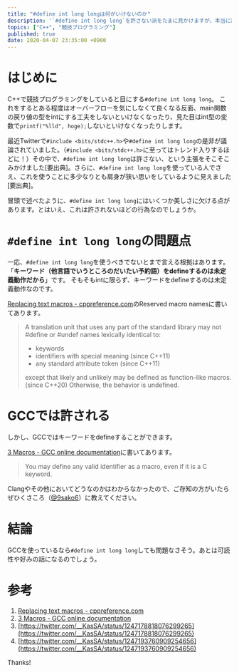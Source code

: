 ```yaml
---
title: "#define int long longは何がいけないのか"
description: '`#define int long long`を許さない派をたまに見かけますが、本当に許されないほどのものなのでしょうか。一応、使うべきでないとまで言える根拠はあります。 「キーワード（他言語でいうところのだいたい予約語）をdefineするのは未定義動作だから」です。 そもそもintに限らず、キーワードをdefineするのは未定義動作なのです。'
topics: ["C++", "競技プログラミング"]
published: true
date: 2020-04-07 23:35:00 +0900
---
```


# はじめに

C++で競技プログラミングをしていると目にする`#define int long long`。
これをするとある程度はオーバーフローを気にしなくて良くなる反面、main関数の戻り値の型をintにする工夫をしないといけなくなったり、見た目はint型の変数で`printf("%lld", hoge);`しないといけなくなったりします。

最近Twitterで`#include <bits/stdc++.h>`や`#define int long long`の是非が議論されていました。（`#include <bits/stdc++.h>`に至ってはトレンド入りするほどに！）その中で、`#define int long long`は許さない、という主張をそこそこみかけました[要出典]。さらに、`#define int long long`を使っている人でさえ、これを使うことに多少なりとも肩身が狭い思いをしているように見えました[要出典]。

冒頭で述べたように、`#define int long long`にはいくつか美しさに欠ける点があります。とはいえ、これは許されないほどの行為なのでしょうか。

# `#define int long long`の問題点

一応、`#define int long long`を使うべきでないとまで言える根拠はあります。「**キーワード（他言語でいうところのだいたい予約語）をdefineするのは未定義動作だから**」です。
そもそもintに限らず、キーワードをdefineするのは未定義動作なのです。

[Replacing text macros - cppreference.com](https://en.cppreference.com/w/cpp/preprocessor/replace)のReserved macro namesに書いてあります。

> A translation unit that uses any part of the standard library may not #define or #undef names lexically identical to:
> - keywords
> - identifiers with special meaning (since C++11)
> - any standard attribute token (since C++11)
> 
> except that likely and unlikely may be defined as function-like macros.(since C++20)
> Otherwise, the behavior is undefined.

# GCCでは許される

しかし、GCCではキーワードをdefineすることができます。

[3 Macros - GCC online documentation](https://gcc.gnu.org/onlinedocs/cpp/Macros.html#Macros)に書いてあります。

> You may define any valid identifier as a macro, even if it is a C keyword.

Clangやその他においてどうなのかはわからなかったので、ご存知の方がいたらぜひくさころ（[@9sako6](https://twitter.com/9sako6)）に教えてください。

# 結論
GCCを使っているなら`#define int long long`しても問題なさそう。あとは可読性や好みの話になるのでしょう。

# 参考
1. [Replacing text macros - cppreference.com](https://en.cppreference.com/w/cpp/preprocessor/replace)
2. [3 Macros - GCC online documentation](https://gcc.gnu.org/onlinedocs/cpp/Macros.html#Macros)
3. [https://twitter.com/__KasSA/status/1247178818076299265](https://twitter.com/__KasSA/status/1247178818076299265)
4. [https://twitter.com/__KasSA/status/1247193760909254656](https://twitter.com/__KasSA/status/1247193760909254656)

Thanks!
